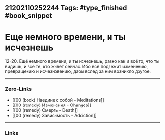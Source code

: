 21202110252244
Tags: #type_finished #book_snippet 
---
# Еще немного времени, и ты исчезнешь

 12-20. Ещё немного времени, и ты исчезнешь, равно как и всё то, что ты видишь, и все те, кто живет сейчас. Ибо всё подлежит изменению, превращению и исчезновению, дабы вслед за ним возникло другое. 

---
### Zero-Links
 - [[00 (book) Наедине с собой - Meditations]]
 - [[00 (remedy) Изменения - Changes]]
 - [[00 (remedy) Смерть - Death]]
 - [[00 (remedy) Зависимость - Addiction]] 
---
### Links
